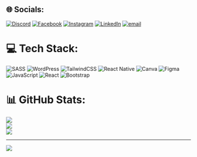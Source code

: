 
## 🌐 Socials:
[![Discord](https://img.shields.io/badge/Discord-%237289DA.svg?logo=discord&logoColor=white)](https://discord.gg/miltonahmed) [![Facebook](https://img.shields.io/badge/Facebook-%231877F2.svg?logo=Facebook&logoColor=white)](https://facebook.com/miltonahmed.me) [![Instagram](https://img.shields.io/badge/Instagram-%23E4405F.svg?logo=Instagram&logoColor=white)](https://instagram.com/miltonahmed.me) [![LinkedIn](https://img.shields.io/badge/LinkedIn-%230077B5.svg?logo=linkedin&logoColor=white)](https://linkedin.com/in/Devmiltonahmed) [![email](https://img.shields.io/badge/Email-D14836?logo=gmail&logoColor=white)](mailto:miltonahmed08@yahoo.com) 

# 💻 Tech Stack:
![SASS](https://img.shields.io/badge/SASS-hotpink.svg?style=for-the-badge&logo=SASS&logoColor=white) ![WordPress](https://img.shields.io/badge/WordPress-%23117AC9.svg?style=for-the-badge&logo=WordPress&logoColor=white) ![TailwindCSS](https://img.shields.io/badge/tailwindcss-%2338B2AC.svg?style=for-the-badge&logo=tailwind-css&logoColor=white) ![React Native](https://img.shields.io/badge/react_native-%2320232a.svg?style=for-the-badge&logo=react&logoColor=%2361DAFB) ![Canva](https://img.shields.io/badge/Canva-%2300C4CC.svg?style=for-the-badge&logo=Canva&logoColor=white) ![Figma](https://img.shields.io/badge/figma-%23F24E1E.svg?style=for-the-badge&logo=figma&logoColor=white) ![JavaScript](https://img.shields.io/badge/javascript-%23323330.svg?style=for-the-badge&logo=javascript&logoColor=%23F7DF1E) ![React](https://img.shields.io/badge/react-%2320232a.svg?style=for-the-badge&logo=react&logoColor=%2361DAFB) ![Bootstrap](https://img.shields.io/badge/bootstrap-%238511FA.svg?style=for-the-badge&logo=bootstrap&logoColor=white)
# 📊 GitHub Stats:
![](https://github-readme-stats.vercel.app/api?username=miltonahmed&theme=dark&hide_border=false&include_all_commits=true&count_private=true)<br/>
![](https://nirzak-streak-stats.vercel.app/?user=miltonahmed&theme=dark&hide_border=false)<br/>
![](https://github-readme-stats.vercel.app/api/top-langs/?username=miltonahmed&theme=dark&hide_border=false&include_all_commits=true&count_private=true&layout=compact)

---
[![](https://visitcount.itsvg.in/api?id=miltonahmed&icon=0&color=0)](https://visitcount.itsvg.in)

<!-- Proudly created with GPRM ( https://gprm.itsvg.in ) -->
